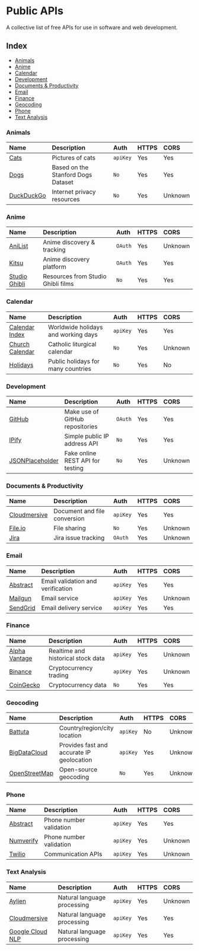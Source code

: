 # Public APIs

A collective list of free APIs for use in software and web development.

## Index

- [Animals](#animals)
- [Anime](#anime)
- [Calendar](#calendar)
- [Development](#development)
- [Documents & Productivity](#documents--productivity)
- [Email](#email)
- [Finance](#finance)
- [Geocoding](#geocoding)
- [Phone](#phone)
- [Text Analysis](#text-analysis)

### Animals
| Name | Description | Auth | HTTPS | CORS |
| :--- | :--- | :--- | :--- | :--- |
| [Cats](https://docs.thecatapi.com/) | Pictures of cats | `apiKey` | Yes | Yes |
| [Dogs](https://dog.ceo/dog-api/) | Based on the Stanford Dogs Dataset | `No` | Yes | Yes |
| [DuckDuckGo](https://duckduckgo.com/) | Internet privacy resources | `No` | Yes | Unknown |

### Anime
| Name | Description | Auth | HTTPS | CORS |
| :--- | :--- | :--- | :--- | :--- |
| [AniList](https://anilist.gitbook.io/anilist-apiv2-docs/) | Anime discovery & tracking | `OAuth` | Yes | Unknown |
| [Kitsu](https://kitsu.docs.apiary.io/) | Anime discovery platform | `OAuth` | Yes | Yes |
| [Studio Ghibli](https://ghibliapi.vercel.app/) | Resources from Studio Ghibli films | `No` | Yes | Yes |

### Calendar
| Name | Description | Auth | HTTPS | CORS |
| :--- | :--- | :--- | :--- | :--- |
| [Calendar Index](https://www.calendarindex.com/) | Worldwide holidays and working days | `apiKey` | Yes | Yes |
| [Church Calendar](https://calapi.inadiutorium.cz/) | Catholic liturgical calendar | `No` | Yes | Unknown |
| [Holidays](https://date.nager.at/) | Public holidays for many countries | `No` | Yes | No |

### Development
| Name | Description | Auth | HTTPS | CORS |
| :--- | :--- | :--- | :--- | :--- |
| [GitHub](https://docs.github.com/en/rest) | Make use of GitHub repositories | `OAuth` | Yes | Yes |
| [IPify](https://www.ipify.org/) | Simple public IP address API | `No` | Yes | Yes |
| [JSONPlaceholder](https://jsonplaceholder.typicode.com/) | Fake online REST API for testing | `No` | Yes | Unknown |

### Documents & Productivity
| Name | Description | Auth | HTTPS | CORS |
| :--- | :--- | :--- | :--- | :--- |
| [Cloudmersive](https://cloudmersive.com/convert-api) | Document and file conversion | `apiKey` | Yes | Yes |
| [File.io](https://www.file.io) | File sharing | `No` | Yes | Unknown |
| [Jira](https://developer.atlassian.com/cloud/jira/platform/rest/v3/intro/) | Jira issue tracking | `OAuth` | Yes | Unknown |

### Email
| Name | Description | Auth | HTTPS | CORS |
| :--- | :--- | :--- | :--- | :--- |
| [Abstract](https://www.abstractapi.com/email-verification-validation-api) | Email validation and verification | `apiKey` | Yes | Yes |
| [Mailgun](https://www.mailgun.com/) | Email service | `apiKey` | Yes | Unknown |
| [SendGrid](https://docs.sendgrid.com/api-reference/) | Email delivery service | `apiKey` | Yes | Yes |

### Finance
| Name | Description | Auth | HTTPS | CORS |
| :--- | :--- | :--- | :--- | :--- |
| [Alpha Vantage](https://www.alphavantage.co/) | Realtime and historical stock data | `apiKey` | Yes | Unknown |
| [Binance](https://github.com/binance/binance-spot-api-docs) | Cryptocurrency trading | `apiKey` | Yes | Unknown |
| [CoinGecko](https://www.coingecko.com/en/api) | Cryptocurrency data | `No` | Yes | Yes |

### Geocoding
| Name | Description | Auth | HTTPS | CORS |
| :--- | :--- | :--- | :--- | :--- |
| [Battuta](http://battuta.medunes.net) | Country/region/city location | `apiKey` | No | Unknown |
| [BigDataCloud](https://www.bigdatacloud.com/) | Provides fast and accurate IP geolocation | `apiKey` | Yes | Unknown |
| [OpenStreetMap](https://nominatim.org/release-docs/develop/api/Overview/) | Open-source geocoding | `No` | Yes | Unknown |

### Phone
| Name | Description | Auth | HTTPS | CORS |
| :--- | :--- | :--- | :--- | :--- |
| [Abstract](https://www.abstractapi.com/phone-validation-api) | Phone number validation | `apiKey` | Yes | Yes |
| [Numverify](https://numverify.com) | Phone number validation | `apiKey` | Yes | Unknown |
| [Twilio](https://www.twilio.com/docs/usage/api) | Communication APIs | `apiKey` | Yes | Unknown |

### Text Analysis
| Name | Description | Auth | HTTPS | CORS |
| :--- | :--- | :--- | :--- | :--- |
| [Aylien](https://docs.aylien.com/textapi/) | Natural language processing | `apiKey` | Yes | Unknown |
| [Cloudmersive](https://cloudmersive.com/nlp-api) | Natural language processing | `apiKey` | Yes | Yes |
| [Google Cloud NLP](https://cloud.google.com/natural-language/docs) | Natural language processing | `apiKey` | Yes | Yes |